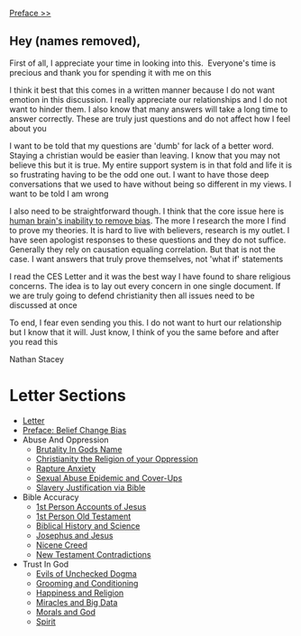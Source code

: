 [Preface >>](https://letter-to-christian-scholars.github.io/Letter-to-Christian-Scholars/preface.html)


## Hey (names removed),

First of all, I appreciate your time in looking into this.  Everyone's time is precious and thank you for spending it with me on this

I think it best that this comes in a written manner because I do not want emotion in this discussion. I really appreciate our relationships and I do not want to hinder them. I also know that many answers will take a long time to answer correctly. These are truly just questions and do not affect how I feel about you

I want to be told that my questions are 'dumb' for lack of a better word. Staying a christian would be easier than leaving. I know that you may not believe this but it is true. My entire support system is in that fold and life it is so frustrating having to be the odd one out. I want to have those deep conversations that we used to have without being so different in my views. I want to be told I am wrong

I also need to be straightforward though. I think that the core issue here is [human brain's inability to remove bias](https://github.com/Letter-to-Christian-Scholars/Letter-to-Christian-Scholars/edit/main/docs/preface.md). The more I research the more I find to prove my theories. It is hard to live with believers, research is my outlet. I have seen apologist responses to these questions and they do not suffice. Generally they rely on causation equaling correlation. But that is not the case. I want answers that truly prove themselves, not 'what if' statements 

I read the CES Letter and it was the best way I have found to share religious concerns. The idea is to lay out every concern in one single document. If we are truly going to defend christianity then all issues need to be discussed at once 

To end, I fear even sending you this. I do not want to hurt our relationship but I know that it will. Just know, I think of you the same before and after you read this


Nathan Stacey



# Letter Sections
- [Letter](https://letter-to-christian-scholars.github.io/Letter-to-Christian-Scholars/index.html)
- [Preface: Belief Change Bias](https://letter-to-christian-scholars.github.io/Letter-to-Christian-Scholars/preface.html)
- Abuse And Oppression
  * [Brutality In Gods Name](https://letter-to-christian-scholars.github.io/Letter-to-Christian-Scholars/Brutality-In-Gods-Name.html)
  * [Christianity the Religion of your Oppression](https://letter-to-christian-scholars.github.io/Letter-to-Christian-Scholars/Christianity-The-Religion-Of-Your-Oppression.html)
  * [Rapture Anxiety](https://letter-to-christian-scholars.github.io/Letter-to-Christian-Scholars/Rapture-Anxiety.html)
  * [Sexual Abuse Epidemic and Cover-Ups](https://letter-to-christian-scholars.github.io/Letter-to-Christian-Scholars/Sexual-Abuse-Epidemic-And-Cover-Ups.html)
  * [Slavery Justification via Bible](https://letter-to-christian-scholars.github.io/Letter-to-Christian-Scholars/Slavery-Justification-Via-Bible.html)
- Bible Accuracy
  * [1st Person Accounts of Jesus](https://letter-to-christian-scholars.github.io/Letter-to-Christian-Scholars/1st-Person-Accounts-Of-Jesus.html)
  * [1st Person Old Testament](https://letter-to-christian-scholars.github.io/Letter-to-Christian-Scholars/1st-Person-Old-Testament.html)
  * [Biblical History and Science](https://letter-to-christian-scholars.github.io/Letter-to-Christian-Scholars/Biblical-History-And-Science.html)
  * [Josephus and Jesus](https://letter-to-christian-scholars.github.io/Letter-to-Christian-Scholars/Josephus-And-Jesus.html)
  * [Nicene Creed](https://letter-to-christian-scholars.github.io/Letter-to-Christian-Scholars/Nicene-Creed.html)
  * [New Testament Contradictions](https://letter-to-christian-scholars.github.io/Letter-to-Christian-Scholars/New-Testament-Contradictions.html)
- Trust In God
  * [Evils of Unchecked Dogma](https://letter-to-christian-scholars.github.io/Letter-to-Christian-Scholars/Evils-Of-Unchecked-Dogma.html)
  * [Grooming and Conditioning](https://letter-to-christian-scholars.github.io/Letter-to-Christian-Scholars/Grooming-And-Conditioning-In-Christianity.html)
  * [Happiness and Religion](https://letter-to-christian-scholars.github.io/Letter-to-Christian-Scholars/Happiness-And-Religion.html)
  * [Miracles and Big Data](https://letter-to-christian-scholars.github.io/Letter-to-Christian-Scholars/Miracles-And-Big-Data.html)
  * [Morals and God](https://letter-to-christian-scholars.github.io/Letter-to-Christian-Scholars/Morals-And-God.html)
  * [Spirit](https://letter-to-christian-scholars.github.io/Letter-to-Christian-Scholars/Spirit.html)

